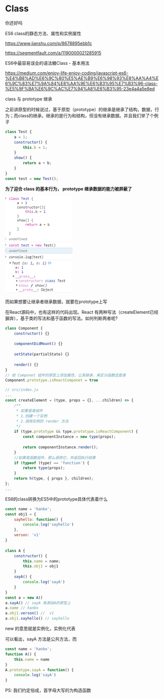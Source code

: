 # Class 
你还好吗

ES6 class的静态方法、属性和实例属性

https://www.jianshu.com/p/8678895ebb1c



https://segmentfault.com/a/1190000021285915





ES6中最容易误会的语法糖Class - 基本用法

https://medium.com/enjoy-life-enjoy-coding/javascript-es6-%E4%B8%AD%E6%9C%80%E5%AE%B9%E6%98%93%E8%AA%A4%E6%9C%83%E7%9A%84%E8%AA%9E%E6%B3%95%E7%B3%96-class-%E5%9F%BA%E6%9C%AC%E7%94%A8%E6%B3%95-23e4a4a5e8ed







class 与 prototype 继承

之前讲原型的时候说过，基于原型（prototype）的继承是继承了结构，数据，行为；而class的继承，继承的是行为和结构，但没有继承数据。并且我们举了个例子

```javascript
class Test {
    a = 1;
	constructor() {
        this.b = 1;
    }
	show() {
        return a + b;
    }
}
const test = new Test();
```

**为了迎合 class 的基本行为， prototype 继承数据的能力被屏蔽了**

![prototype屏蔽继承数据能力迎合class](../.vuepress/public/images/JavaScript/prototype屏蔽继承数据能力迎合class.png)

而如果想要让继承者继承数据，就要在prototype上写

在React源码中，也有这样的代码出现。React 有两种写法（createElement已经摒弃），基于类的写法和基于函数的写法。如何判断两者呢?

```javascript
class Component {
    constructor() {}
    
    componentDidMount() {}
    
    setState(partialState) {}
    
    render() {}
}
// 给 Componet 组件的原型上添加属性，让其继承，来区分函数还是类
Component.prototype.isReactComponet = true
```

```javascript
// src/index.js
...
const createElement = (type, props = {}, ...children) => {
    /**
     * 如果是类组件
     * 1.创建一个实例
     * 2.调用实例的 render 方法
     */
    if (type.prototype && type.prototype.isReactComponent) {
        const componentInstance = new type(props);

        return componentInstance.render();
    }
    //如果是函数组件，那么调用它，并返回执行结果
    if (typeof (type) == 'function') {
        return type(props);
    }
    return h(type, { props }, children);
};
...
```











ES6的class转换为ES5中的prototype具体代表着什么

```javascript
const name = 'hanbo';
const obj1 = {
    sayhello: function() {
        console.log('sayhello')
    },
    verson: 'v1'
}

class A {
	constructor() {
        this.name = name;
        this.obj1 = obj1
    }   
    sayA() {
        console.log('sayA')
    }
}
const a = new A()
a.sayA() // sayA 来源自A的原型上 
a.name // hanbo
a.obj1.verson() //  v1
a.obj1.sayhello() // sayhello
```



new 的意思就是实例化，实例化代表



可以看出，sayA 方法是公共方法，而



```javascript
const name = 'hanbo';
function A() {
    this.name = name
}
A.prototype.sayA = function() {
    console.log('sayA')
}
```



PS: 我们约定俗成，首字母大写的为构造函数





